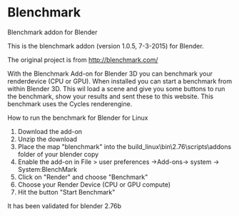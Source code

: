 # Blenchmark
Blenchmark addon for Blender

This is the blenchmark addon (version 1.0.5, 7-3-2015) for Blender.

The original project is from http://blenchmark.com/

With the Blenchmark Add-on for Blender 3D you can benchmark your renderdevice (CPU or GPU). When installed you can start a benchmark from within Blender 3D. This wil load a scene and give you some buttons to run the benchmark, show your results and sent these to this website. This benchmark uses the Cycles renderengine.

How to run the benchmark for Blender for Linux
1. Download the add-on
2. Unzip the download
3. Place the map "blenchmark" into the build_linux\bin\2.76\scripts\addons folder of your blender copy
4. Enable the add-on in File > user preferences ->Add-ons-> system -> System:BlenchMark
5. Click on "Render" and choose "Benchmark"
6. Choose your Render Device (CPU or GPU compute)
7. Hit the button "Start Benchmark"

It has been validated for blender 2.76b
